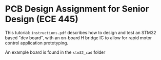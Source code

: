 # PCB Design Assignment for Senior Design (ECE 445)

This tutorial: `instructions.pdf` describes how to design and test an STM32 based "dev board", with an on-board H bridge IC to allow for rapid motor control application prototyping.

An example board is found in the `stm32_cad` folder